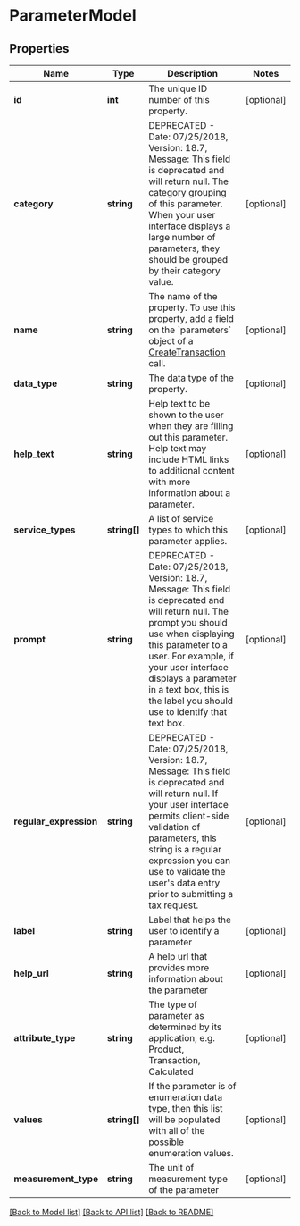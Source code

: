# ParameterModel

## Properties
Name | Type | Description | Notes
------------ | ------------- | ------------- | -------------
**id** | **int** | The unique ID number of this property. | [optional] 
**category** | **string** | DEPRECATED - Date: 07/25/2018, Version: 18.7, Message: This field is deprecated and will return null.  The category grouping of this parameter.  When your user interface displays a large number of parameters, they should  be grouped by their category value. | [optional] 
**name** | **string** | The name of the property.  To use this property, add a field on the &#x60;parameters&#x60; object of a [CreateTransaction](https://developer.avalara.com/api-reference/avatax/rest/v2/methods/Transactions/CreateTransaction/) call. | [optional] 
**data_type** | **string** | The data type of the property. | [optional] 
**help_text** | **string** | Help text to be shown to the user when they are filling out this parameter.  Help text may include HTML links to additional  content with more information about a parameter. | [optional] 
**service_types** | **string[]** | A list of service types to which this parameter applies. | [optional] 
**prompt** | **string** | DEPRECATED - Date: 07/25/2018, Version: 18.7, Message: This field is deprecated and will return null.  The prompt you should use when displaying this parameter to a user.  For example, if your user interface displays a  parameter in a text box, this is the label you should use to identify that text box. | [optional] 
**regular_expression** | **string** | DEPRECATED - Date: 07/25/2018, Version: 18.7, Message: This field is deprecated and will return null.  If your user interface permits client-side validation of parameters, this string is a regular expression you can use  to validate the user&#39;s data entry prior to submitting a tax request. | [optional] 
**label** | **string** | Label that helps the user to identify a parameter | [optional] 
**help_url** | **string** | A help url that provides more information about the parameter | [optional] 
**attribute_type** | **string** | The type of parameter as determined by its application, e.g. Product, Transaction, Calculated | [optional] 
**values** | **string[]** | If the parameter is of enumeration data type, then this list will be populated with all of the possible enumeration values. | [optional] 
**measurement_type** | **string** | The unit of measurement type of the parameter | [optional] 

[[Back to Model list]](../README.md#documentation-for-models) [[Back to API list]](../README.md#documentation-for-api-endpoints) [[Back to README]](../README.md)


